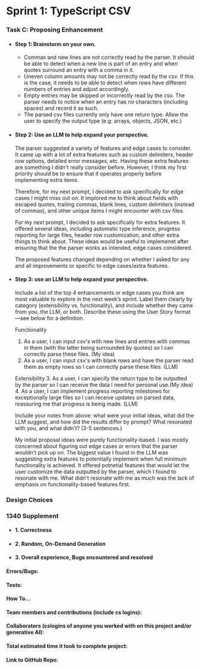 # Sprint 1: TypeScript CSV

### Task C: Proposing Enhancement

- #### Step 1: Brainstorm on your own.
    - Commas and new lines are not correctly read by the parser. It should be able to detect when a new line is part of an entry and when quotes surround an entry with a comma in it.
    - Uneven column amounts may not be correctly read by the csv. If this is the case, it needs to be able to detect when rows have different numbers of entries and adjust accordingly.
    - Empty entries may be skipped or incorrectly read by the csv. The parser needs to notice when an entry has no characters (including spaces) and record it as such.
    - The parsed csv files currently only have one return type. Allow the user to specify the output type (e.g: arrays, objects, JSON, etc.)

- #### Step 2: Use an LLM to help expand your perspective.

    The parser suggested a variety of features and edge cases to consider. It came up with a lot of extra features such as custom delimiters, header row options, detailed error messages, etc. Having these extra features are something I didn't really consider before. However, I think my first priority should be to ensure that it operates properly before implementing extra items.

    Therefore, for my next prompt, I decided to ask specifically for edge cases I might miss out on. It implored me to think about fields with escaped quotes, trailing commas, blank lines, custom delimiters (instead of commas), and other unique items I might encounter with csv files.

    For my next prompt, I decided to ask specifically for extra features. It offered several ideas, including automatic type inference, progress reporting for large files, header row customization, and other extra things to think about. These ideas would be useful to implemenet after ensuring that the the parser works as intended, edge cases considered. 

    The proposed features changed depending on whether I asked for any and all improvements or specific to edge cases/extra features.

- #### Step 3: use an LLM to help expand your perspective.

    Include a list of the top 4 enhancements or edge cases you think are most valuable to explore in the next week’s sprint. Label them clearly by category (extensibility vs. functionality), and include whether they came from you, the LLM, or both. Describe these using the User Story format—see below for a definition. 

    Functionality
    1. As a user, I can input csv's with new lines and entries with commas in them (with the latter being surrounded by quotes) so I can correctly parse these files. (My idea)
    2. As a user, I can input csv's with blank rows and have the parser read them as empty rows so I can correctly parse these files. (LLM)

    Extensibility
    3. As a user, I can specify the return type to be outputted by the parser so I can receive the data I need for personal use.(My idea)
    4. As a user, I can implement progress reporting milestones for exceptionally large files so I can receive updates on parsed data, reassuring me that progress is being made. (LLM)

    Include your notes from above: what were your initial ideas, what did the LLM suggest, and how did the results differ by prompt? What resonated with you, and what didn’t? (3-5 sentences.) 

    My initial proposal ideas were purely functionality-based. I was mostly concerned about figuring out edge cases or errors that the parser wouldn't pick up on. The biggest value I found in the LLM was suggesting extra features to potentially implement when full minimum functionality is achieved. It offered potnetial features that would let the user customize the data outputted by the parser, which I found to resonate with me. What didn't resonate with me as much was the lack of emphasis on functionality-based features first.

### Design Choices

### 1340 Supplement

- #### 1. Correctness

- #### 2. Random, On-Demand Generation

- #### 3. Overall experience, Bugs encountered and resolved
#### Errors/Bugs:
#### Tests:
#### How To…

#### Team members and contributions (include cs logins):

#### Collaborators (cslogins of anyone you worked with on this project and/or generative AI):
#### Total estimated time it took to complete project:
#### Link to GitHub Repo:  
